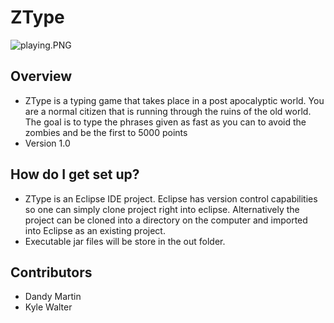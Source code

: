 # ZType #

![playing.PNG](https://bitbucket.org/repo/pqG9nB/images/3581338225-playing.PNG)

## Overview ##

* ZType is a typing game that takes place in a post apocalyptic world. You are a normal citizen that is running through the ruins of the old world. The goal is to type the phrases given as fast as you can to avoid the zombies and be the first to 5000 points
* Version 1.0

## How do I get set up? ##

* ZType is an Eclipse IDE project. Eclipse has version control capabilities so one can simply clone project right into eclipse. Alternatively the project can be cloned into a directory on the computer and imported into Eclipse as an existing project.
* Executable jar files will be store in the out folder.

## Contributors ##

* Dandy Martin
* Kyle Walter